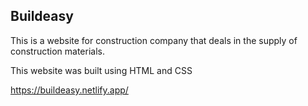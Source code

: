 ## Buildeasy

This is a website for  construction company that deals in the supply of construction materials.

This website was built using HTML and CSS

https://buildeasy.netlify.app/
